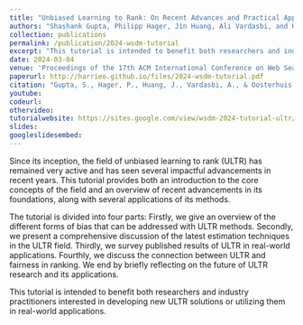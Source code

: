 ```yaml
---
title: "Unbiased Learning to Rank: On Recent Advances and Practical Applications"
authors: "Shashank Gupta, Philipp Hager, Jin Huang, Ali Vardasbi, and Harrie Oosterhuis"
collection: publications
permalink: /publication/2024-wsdm-tutorial
excerpt: "This tutorial is intended to benefit both researchers and industry practitioners who are interested in developing new unbiased learning to rank solutions or utilizing them in real-world applications."
date: 2024-03-04
venue: 'Proceedings of the 17th ACM International Conference on Web Search and Data Mining (WSDM ’24)'
paperurl: http://harrieo.github.io/files/2024-wsdm-tutorial.pdf
citation: "Gupta, S., Hager, P., Huang, J., Vardasbi, A., & Oosterhuis, H. (2024, March). Unbiased Learning to Rank: On Recent Advances and Practical Applications. In Proceedings of the 17th ACM International Conference on Web Search and Data Mining (pp. 1118-1121)."
youtube: 
codeurl:
othervideo:
tutorialwebsite: https://sites.google.com/view/wsdm-2024-tutorial-ultr/
slides: 
googleslidesembed: 
---
```


Since its inception, the field of unbiased learning to rank (ULTR) has remained very active and has seen several impactful advancements in recent years. This tutorial provides both an introduction to the core concepts of the field and an overview of recent advancements in its foundations, along with several applications of its methods.

The tutorial is divided into four parts: Firstly, we give an overview of the different forms of bias that can be addressed with ULTR methods. Secondly, we present a comprehensive discussion of the latest estimation techniques in the ULTR field. Thirdly, we survey published results of ULTR in real-world applications. Fourthly, we discuss the connection between ULTR and fairness in ranking. We end by briefly reflecting on the future of ULTR research and its applications.

This tutorial is intended to benefit both researchers and industry practitioners interested in developing new ULTR solutions or utilizing them in real-world applications.